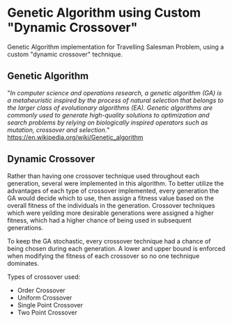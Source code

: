 # Genetic Algorithm using Custom "Dynamic Crossover"
Genetic Algorithm implementation for Travelling Salesman Problem, using a custom "dynamic crossover" technique.

## Genetic Algorithm
"_In computer science and operations research, a genetic algorithm (GA) is a metaheuristic inspired by the process of natural selection that belongs to the larger class of evolutionary algorithms (EA). Genetic algorithms are commonly used to generate high-quality solutions to optimization and search problems by relying on biologically inspired operators such as mutation, crossover and selection._"
https://en.wikipedia.org/wiki/Genetic_algorithm

## Dynamic Crossover
Rather than having one crossover technique used throughout each generation, several were implemented in this algorithm. To better
utilize the advantages of each type of crossover implemented, every generation the GA would decide which to use, then assign a fitness value based on
the overall fitness of the individuals in the generation. Crossover techniques which were yeilding more desirable generations were
assigned a higher fitness, which had a higher chance of being used in subsequent generations.

To keep the GA stochastic, every crossover technique had a chance of being chosen during each generation. A lower and upper bound is enforced when modifying
the fitness of each crossover so no one technique dominates.

Types of crossover used:
- Order Crossover
- Uniform Crossover
- Single Point Crossover
- Two Point Crossover
